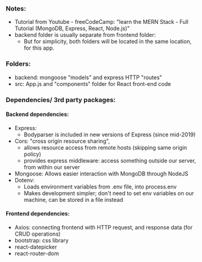 ### Notes:
- Tutorial from Youtube - freeCodeCamp: "learn the MERN Stack - Full Tutorial (MongoDB, Express, React, Node.js)"
- backend folder is usually separate from frontend folder:
    - But for simplicity, both folders will be located in the same location, for this app.
### Folders: 
- backend: mongoose "models" and express HTTP "routes"
- src: App.js and "components" folder for React front-end code
### Dependencies/ 3rd party packages:
#### Backend dependencies:
- Express:
    - Bodyparser is included in new versions of Express (since mid-2019)
- Cors: "cross origin resource sharing",
    - allows resource access from remote hosts (skipping same origin policy)
    - provides express middleware: access something outside our server, from within our server
- Mongoose: Allows easier interaction with MongoDB through NodeJS
- Dotenv: 
    - Loads environment variables from .env file, into process.env
    - Makes development simpler; don't need to set env variables on our machine, can be stored in a file instead
#### Frontend dependencies:
- Axios: connecting frontend with HTTP request, and response data (for CRUD operations)
- bootstrap: css library
- react-datepicker
- react-router-dom